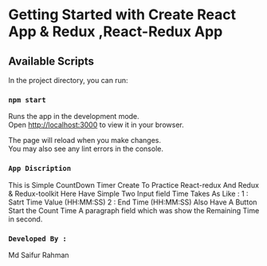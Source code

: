 # Getting Started with Create React App & Redux ,React-Redux App

## Available Scripts

In the project directory, you can run:

### `npm start`

Runs the app in the development mode.\
Open [http://localhost:3000](http://localhost:3000) to view it in your browser.

The page will reload when you make changes.\
You may also see any lint errors in the console.
### `App Discription`
This is Simple CountDown Timer Create To Practice React-redux And Redux & Redux-toolkit
Here Have Simple Two Input field Time Takes As Like :
    1 : Satrt Time Value (HH:MM:SS)
    2 : End Time (HH:MM:SS)
Also Have A Button Start the Count Time 
A paragraph field which was show the Remaining Time in second. 

### `Developed By :`
Md Saifur Rahman


